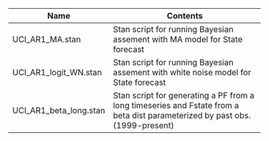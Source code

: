 |Name|Contents|
|----|--------|
|UCI_AR1_MA.stan|Stan script for running Bayesian assement with MA model for State forecast|
|UCI_AR1_logit_WN.stan|Stan script for running Bayesian assement with white noise model for State forecast|
|UCI_AR1_beta_long.stan|Stan script for generating a PF from a long timeseries and Fstate from a beta dist parameterized by past obs. (1999-present)|
